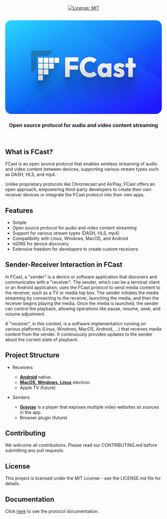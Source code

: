 <p align="center">
  <br/>
  <a href="https://opensource.org/license/mit"><img src="https://img.shields.io/badge/License-MIT-blue.svg?color=008BD7&style=for-the-badge&label=License&logoColor=000000&labelColor=ececec" alt="License: MIT"></a>
  <br/>
  <br/>
</p>

<p align="center">
<a href="https://fcast.org/">
<img src="website/images/ic_banner.svg" height="300">
</a>
</p>
<h3 align="center"> Open source protocol for audio and video content streaming</h3>
<br/>


## What is FCast?

FCast is an open source protocol that enables wireless streaming of audio and video content between devices, supporting various stream types such as DASH, HLS, and mp4.

Unlike proprietary protocols like Chromecast and AirPlay, FCast offers an open approach, empowering third-party developers to create their own receiver devices or integrate the FCast protocol into their own apps.

## Features

- Simple
- Open source protocol for audio and video content streaming
- Support for various stream types (DASH, HLS, mp4)
- Compatibility with Linux, Windows, MacOS, and Android
- mDNS for device discovery
- Extensive freedom for developers to create custom receivers

## Sender-Receiver Interaction in FCast

In FCast, a "sender" is a device or software application that discovers and communicates with a "receiver". The sender, which can be a terminal client or an Android application, uses the FCast protocol to send media content to the receiver, such as a TV or media top box. The sender initiates the media streaming by connecting to the receiver, launching the media, and then the receiver begins playing the media. Once the media is launched, the sender can control the playback, allowing operations like pause, resume, seek, and volume adjustment.

A "receiver", in this context, is a software implementation running on various platforms (Linux, Windows, MacOS, Android, ...) that receives media content from the sender. It continuously provides updates to the sender about the current state of playback.

## Project Structure

- Receivers
  - [**Android**](receivers/android) native.
  - [**MacOS, Windows, Linux**](receivers/electron) electron.
  - Apple TV (future)

- Senders
  - [**Grayjay**](https://github.com/futo-org/grayjay-android) is a player that exposes multiple video websites as sources in the app.
  - Browser plugin (future)

## Contributing

We welcome all contributions. Please read our CONTRIBUTING.md before submitting any pull requests.

## License

This project is licensed under the MIT License - see the LICENSE.md file for details.

## Documentation

Click [here](https://gitlab.futo.org/videostreaming/fcast/-/wikis/Protocol-version-1) to see the protocol documentation.
